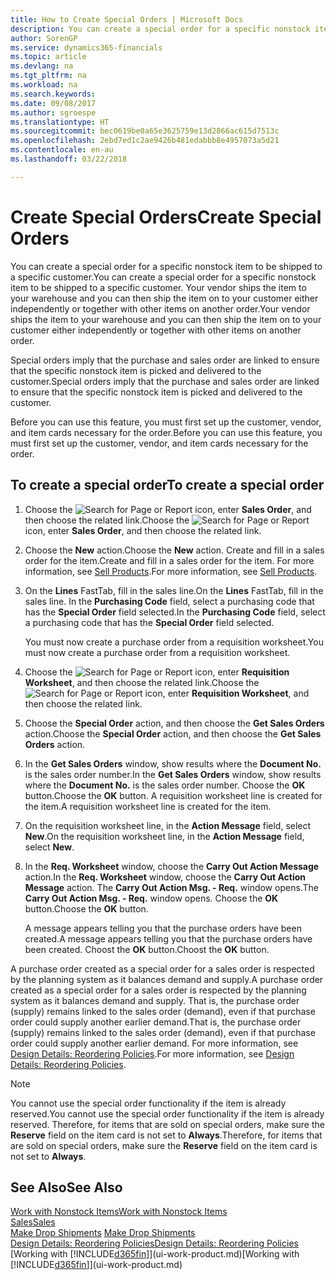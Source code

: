 ```yaml
---
title: How to Create Special Orders | Microsoft Docs
description: You can create a special order for a specific nonstock item to be shipped to a specific customer. Your vendor ships the item to your warehouse and you can then ship the item on to your customer either independently or together with other items on another order.
author: SorenGP
ms.service: dynamics365-financials
ms.topic: article
ms.devlang: na
ms.tgt_pltfrm: na
ms.workload: na
ms.search.keywords: 
ms.date: 09/08/2017
ms.author: sgroespe
ms.translationtype: HT
ms.sourcegitcommit: bec0619be0a65e3625759e13d2866ac615d7513c
ms.openlocfilehash: 2ebd7ed1c2ae9426b481edabbb8e4957073a5d21
ms.contentlocale: en-au
ms.lasthandoff: 03/22/2018

---
```

# <a name="create-special-orders"></a><span data-ttu-id="10480-104">Create Special Orders</span><span class="sxs-lookup"><span data-stu-id="10480-104">Create Special Orders</span></span>
<span data-ttu-id="10480-105">You can create a special order for a specific nonstock item to be shipped to a specific customer.</span><span class="sxs-lookup"><span data-stu-id="10480-105">You can create a special order for a specific nonstock item to be shipped to a specific customer.</span></span> <span data-ttu-id="10480-106">Your vendor ships the item to your warehouse and you can then ship the item on to your customer either independently or together with other items on another order.</span><span class="sxs-lookup"><span data-stu-id="10480-106">Your vendor ships the item to your warehouse and you can then ship the item on to your customer either independently or together with other items on another order.</span></span>  

<span data-ttu-id="10480-107">Special orders imply that the purchase and sales order are linked to ensure that the specific nonstock item is picked and delivered to the customer.</span><span class="sxs-lookup"><span data-stu-id="10480-107">Special orders imply that the purchase and sales order are linked to ensure that the specific nonstock item is picked and delivered to the customer.</span></span>  

<span data-ttu-id="10480-108">Before you can use this feature, you must first set up the customer, vendor, and item cards necessary for the order.</span><span class="sxs-lookup"><span data-stu-id="10480-108">Before you can use this feature, you must first set up the customer, vendor, and item cards necessary for the order.</span></span>  

## <a name="to-create-a-special-order"></a><span data-ttu-id="10480-109">To create a special order</span><span class="sxs-lookup"><span data-stu-id="10480-109">To create a special order</span></span>  
1.  <span data-ttu-id="10480-110">Choose the ![Search for Page or Report](media/ui-search/search_small.png "Search for Page or Report icon") icon, enter **Sales Order**, and then choose the related link.</span><span class="sxs-lookup"><span data-stu-id="10480-110">Choose the ![Search for Page or Report](media/ui-search/search_small.png "Search for Page or Report icon") icon, enter **Sales Order**, and then choose the related link.</span></span>  
2. <span data-ttu-id="10480-111">Choose the **New** action.</span><span class="sxs-lookup"><span data-stu-id="10480-111">Choose the **New** action.</span></span> <span data-ttu-id="10480-112">Create and fill in a  sales order for the item.</span><span class="sxs-lookup"><span data-stu-id="10480-112">Create and fill in a  sales order for the item.</span></span> <span data-ttu-id="10480-113">For more information, see [Sell Products](sales-how-sell-products.md).</span><span class="sxs-lookup"><span data-stu-id="10480-113">For more information, see [Sell Products](sales-how-sell-products.md).</span></span>
3.  <span data-ttu-id="10480-114">On the **Lines** FastTab, fill in the sales line.</span><span class="sxs-lookup"><span data-stu-id="10480-114">On the **Lines** FastTab, fill in the sales line.</span></span> <span data-ttu-id="10480-115">In the **Purchasing Code** field, select a purchasing code that has the **Special Order** field selected.</span><span class="sxs-lookup"><span data-stu-id="10480-115">In the **Purchasing Code** field, select a purchasing code that has the **Special Order** field selected.</span></span>

    <span data-ttu-id="10480-116">You must now create a purchase order from a requisition worksheet.</span><span class="sxs-lookup"><span data-stu-id="10480-116">You must now create a purchase order from a requisition worksheet.</span></span>  
4. <span data-ttu-id="10480-117">Choose the ![Search for Page or Report](media/ui-search/search_small.png "Search for Page or Report icon") icon, enter **Requisition Worksheet**, and then choose the related link.</span><span class="sxs-lookup"><span data-stu-id="10480-117">Choose the ![Search for Page or Report](media/ui-search/search_small.png "Search for Page or Report icon") icon, enter **Requisition Worksheet**, and then choose the related link.</span></span>  
5. <span data-ttu-id="10480-118">Choose the **Special Order** action, and then choose the **Get Sales Orders** action.</span><span class="sxs-lookup"><span data-stu-id="10480-118">Choose the **Special Order** action, and then choose the **Get Sales Orders** action.</span></span>  
6.  <span data-ttu-id="10480-119">In the **Get Sales Orders** window, show results where the **Document No.** is the sales order number.</span><span class="sxs-lookup"><span data-stu-id="10480-119">In the **Get Sales Orders** window, show results where the **Document No.** is the sales order number.</span></span> <span data-ttu-id="10480-120">Choose the **OK** button.</span><span class="sxs-lookup"><span data-stu-id="10480-120">Choose the **OK** button.</span></span> <span data-ttu-id="10480-121">A requisition worksheet line is created for the item.</span><span class="sxs-lookup"><span data-stu-id="10480-121">A requisition worksheet line is created for the item.</span></span>  
7.  <span data-ttu-id="10480-122">On the requisition worksheet line, in the **Action Message** field, select **New**.</span><span class="sxs-lookup"><span data-stu-id="10480-122">On the requisition worksheet line, in the **Action Message** field, select **New**.</span></span>  
8.  <span data-ttu-id="10480-123">In the **Req. Worksheet** window, choose the **Carry Out Action Message** action.</span><span class="sxs-lookup"><span data-stu-id="10480-123">In the **Req. Worksheet** window, choose the **Carry Out Action Message** action.</span></span> <span data-ttu-id="10480-124">The **Carry Out Action Msg. - Req.** window opens.</span><span class="sxs-lookup"><span data-stu-id="10480-124">The **Carry Out Action Msg. - Req.** window opens.</span></span> <span data-ttu-id="10480-125">Choose the **OK** button.</span><span class="sxs-lookup"><span data-stu-id="10480-125">Choose the **OK** button.</span></span>  

    <span data-ttu-id="10480-126">A message appears telling you that the purchase orders have been created.</span><span class="sxs-lookup"><span data-stu-id="10480-126">A message appears telling you that the purchase orders have been created.</span></span> <span data-ttu-id="10480-127">Choost the **OK** button.</span><span class="sxs-lookup"><span data-stu-id="10480-127">Choost the **OK** button.</span></span>  

<span data-ttu-id="10480-128">A purchase order created as a special order for a sales order is respected by the planning system as it balances demand and supply.</span><span class="sxs-lookup"><span data-stu-id="10480-128">A purchase order created as a special order for a sales order is respected by the planning system as it balances demand and supply.</span></span> <span data-ttu-id="10480-129">That is, the purchase order (supply) remains linked to the sales order (demand), even if that purchase order could supply another earlier demand.</span><span class="sxs-lookup"><span data-stu-id="10480-129">That is, the purchase order (supply) remains linked to the sales order (demand), even if that purchase order could supply another earlier demand.</span></span> <span data-ttu-id="10480-130">For more information, see [Design Details: Reordering Policies](design-details-reservation-order-tracking-and-action-messaging.md).</span><span class="sxs-lookup"><span data-stu-id="10480-130">For more information, see [Design Details: Reordering Policies](design-details-reservation-order-tracking-and-action-messaging.md).</span></span>  

> [!NOTE]  
>  <span data-ttu-id="10480-131">You cannot use the special order functionality if the item is already reserved.</span><span class="sxs-lookup"><span data-stu-id="10480-131">You cannot use the special order functionality if the item is already reserved.</span></span> <span data-ttu-id="10480-132">Therefore, for items that are sold on special orders, make sure the **Reserve** field on the item card is not set to **Always**.</span><span class="sxs-lookup"><span data-stu-id="10480-132">Therefore, for items that are sold on special orders, make sure the **Reserve** field on the item card is not set to **Always**.</span></span>  

## <a name="see-also"></a><span data-ttu-id="10480-133">See Also</span><span class="sxs-lookup"><span data-stu-id="10480-133">See Also</span></span>  
[<span data-ttu-id="10480-134">Work with Nonstock Items</span><span class="sxs-lookup"><span data-stu-id="10480-134">Work with Nonstock Items</span></span>](inventory-how-work-nonstock-items.md)  
[<span data-ttu-id="10480-135">Sales</span><span class="sxs-lookup"><span data-stu-id="10480-135">Sales</span></span>](sales-manage-sales.md)  
<span data-ttu-id="10480-136">[Make Drop Shipments](sales-how-drop-shipment.md) </span><span class="sxs-lookup"><span data-stu-id="10480-136">[Make Drop Shipments](sales-how-drop-shipment.md) </span></span>  
[<span data-ttu-id="10480-137">Design Details: Reordering Policies</span><span class="sxs-lookup"><span data-stu-id="10480-137">Design Details: Reordering Policies</span></span>](design-details-reservation-order-tracking-and-action-messaging.md)  
<span data-ttu-id="10480-138">[Working with [!INCLUDE[d365fin](includes/d365fin_md.md)]](ui-work-product.md)</span><span class="sxs-lookup"><span data-stu-id="10480-138">[Working with [!INCLUDE[d365fin](includes/d365fin_md.md)]](ui-work-product.md)</span></span>

